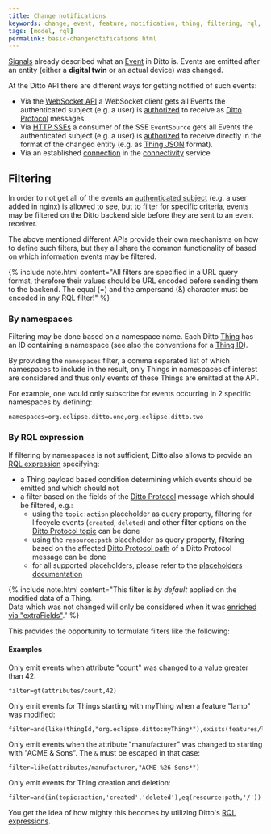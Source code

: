 ```yaml
---
title: Change notifications
keywords: change, event, feature, notification, thing, filtering, rql, push, subscribe, consume, enrich, extra
tags: [model, rql]
permalink: basic-changenotifications.html
---
```


[Signals](basic-signals.html) already described what an [Event](basic-signals-event.html) in Ditto is.
Events are emitted after an entity (either a **digital twin** or an actual device) was changed.

At the Ditto API there are different ways for getting notified of such events:
* Via the [WebSocket API](httpapi-protocol-bindings-websocket.html) a WebSocket client gets all Events the authenticated subject
  (e.g. a user) is [authorized](basic-auth.html) to receive as [Ditto Protocol](protocol-overview.html) messages.
* Via [HTTP SSEs](httpapi-sse.html) a consumer of the SSE `EventSource` gets all Events the authenticated subject
  (e.g. a user) is [authorized](basic-auth.html) to receive directly in the format of the changed entity 
  (e.g. as [Thing JSON](basic-thing.html#model-specification) format).
* Via an established [connection](basic-connections.html) in the [connectivity](connectivity-overview.html) service


## Filtering

In order to not get all of the events an [authenticated subject](basic-auth.html#authenticated-subjects) 
(e.g. a user added in nginx) is allowed to see, but to filter for specific criteria, 
events may be filtered on the Ditto backend side before they are sent to an event receiver.

The above mentioned different APIs provide their own mechanisms on how to define such filters, but they all share the
common functionality of based on which information events may be filtered.

{% include note.html content="All filters are specified in a URL query format, therefore their values should be URL
    encoded before sending them to the backend. The equal (=) and the ampersand (&) character must be encoded in any RQL
    filter!" %}

### By namespaces

Filtering may be done based on a namespace name. Each Ditto [Thing](basic-thing.html) has an ID containing a namespace 
(see also the conventions for a [Thing ID](basic-thing.html#thing-id)).

By providing the `namespaces` filter, a comma separated list of which namespaces to include in the result, only Things 
in namespaces of interest are considered and thus only events of these Things are emitted at the API.

For example, one would only subscribe for events occurring in 2 specific namespaces by defining:
```
namespaces=org.eclipse.ditto.one,org.eclipse.ditto.two
```

### By RQL expression

If filtering by namespaces is not sufficient, Ditto also allows to provide an [RQL expression](basic-rql.html) 
specifying:

* a Thing payload based condition determining which events should be emitted and which should not
* a filter based on the fields of the [Ditto Protocol](protocol-specification.html) message which should be filtered, 
  e.g.:
   * using the `topic:action` placeholder as query property, filtering for lifecycle events (`created`, `deleted`) 
     and other filter options on the [Ditto Protocol topic](protocol-specification-topic.html) can be done
   * using the `resource:path` placeholder as query property, filtering based on the affected 
     [Ditto Protocol path](protocol-specification.html#path) of a Ditto Protocol message can be done
   * for all supported placeholders, please refer to the 
     [placeholders documentation](basic-placeholders.html#scope-rql-expressions-when-filtering-for-ditto-protocol-messages)

{% include note.html content="This filter is *by default* applied on the modified data of a Thing.<br/>
    Data which was not changed will only be considered when it was 
    [enriched via \"extraFields\"](basic-enrichment.html)." %}

This provides the opportunity to formulate filters like the following:

#### Examples

Only emit events when attribute "count" was changed to a value greater than 42:
```
filter=gt(attributes/count,42)
```

Only emit events for Things starting with myThing when a feature "lamp" was modified:
```
filter=and(like(thingId,"org.eclipse.ditto:myThing*"),exists(features/lamp))
```

Only emit events when the attribute "manufacturer" was changed to starting with "ACME & Sons".
The `&` must be escaped in that case:
```
filter=like(attributes/manufacturer,"ACME %26 Sons*")
```

Only emit events for Thing creation and deletion:
```
filter=and(in(topic:action,'created','deleted'),eq(resource:path,'/'))
```

You get the idea of how mighty this becomes by utilizing Ditto's [RQL expressions](basic-rql.html).
